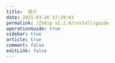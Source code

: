 ```yaml
---
title:  简介
date: 2021-03-16 17:19:43
permalink: /Zadig v2.2.0/install/guide
operationGuide: true
sidebar: true
article: true
comment: false
editLink: false
---
```


